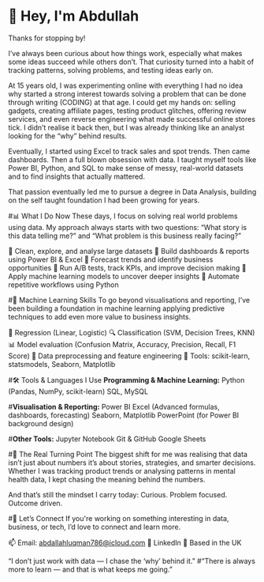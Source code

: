 # 👋 Hey, I'm Abdullah

Thanks for stopping by!

I’ve always been curious about how things work, especially what makes some ideas succeed while others don’t. That curiosity turned into a habit of tracking patterns, solving problems, and testing ideas early on.

At 15 years old, I was experimenting online with everything I had no idea why started a strong interest towards solving a problem that can be done through writing (CODING) at that age. I could get my hands on: selling gadgets, creating affiliate pages, testing product glitches, offering review services, and even reverse engineering what made successful online stores tick. I didn’t realise it back then, but I was already thinking like an analyst looking for the “why” behind results.

Eventually, I started using Excel to track sales and spot trends. Then came dashboards. Then a full blown obsession with data. I taught myself tools like Power BI, Python, and SQL to make sense of messy, real-world datasets and to find insights that actually mattered.

That passion eventually led me to pursue a degree in Data Analysis, building on the self taught foundation I had been growing for years.

#📊 What I Do Now
These days, I focus on solving real world problems using data. My approach always starts with two questions:
“What story is this data telling me?” and “What problem is this business really facing?”

🔹 Clean, explore, and analyse large datasets
🔹 Build dashboards & reports using Power BI & Excel
🔹 Forecast trends and identify business opportunities
🔹 Run A/B tests, track KPIs, and improve decision making
🔹 Apply machine learning models to uncover deeper insights
🔹 Automate repetitive workflows using Python

#🧠 Machine Learning Skills
To go beyond visualisations and reporting, I’ve been building a foundation in machine learning applying predictive techniques to add even more value to business insights.

🧪 Regression (Linear, Logistic)
🔍 Classification (SVM, Decision Trees, KNN)
📊 Model evaluation (Confusion Matrix, Accuracy, Precision, Recall, F1 Score)
🧹 Data preprocessing and feature engineering
🧠 Tools: scikit-learn, statsmodels, Seaborn, Matplotlib

#🛠️ Tools & Languages I Use
**Programming & Machine Learning:**
Python (Pandas, NumPy, scikit-learn)
SQL, MySQL

#**Visualisation & Reporting:**
Power BI
Excel (Advanced formulas, dashboards, forecasting)
Seaborn, Matplotlib
PowerPoint (for Power BI background design)

#**Other Tools:**
Jupyter Notebook
Git & GitHub
Google Sheets

#🔁 The Real Turning Point
The biggest shift for me was realising that data isn’t just about numbers it’s about stories, strategies, and smarter decisions. Whether I was tracking product trends or analysing patterns in mental health data, I kept chasing the meaning behind the numbers.

And that’s still the mindset I carry today:
Curious. Problem focused. Outcome driven.

#💬 Let’s Connect
If you're working on something interesting in data, business, or tech, I’d love to connect and learn more.

📫 Email: [abdallahluqman786@icloud.com](mailto:abdallahluqman786@icloud.com)
🔗 LinkedIn
📍 Based in the UK

“I don’t just work with data — I chase the ‘why’ behind it.”
#“There is always more to learn — and that is what keeps me going.”
